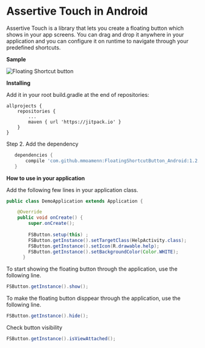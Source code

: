 
# Assertive Touch in Android

Assertive Touch is a library that lets you create a floating button which shows in your app screens. You can drag and drop it anywhere in your application and you can configure it on runtime to navigate through your predefined shortcuts. 

**Sample**
 
 ![Floating Shortcut button](https://github.com/mmoamenn/FloatingShortcutButton_Android/blob/master/samples/floating_example.gif)

**Installing**
 
 Add it in your root build.gradle at the end of repositories:
 
 	allprojects {
 		repositories {
 			...
 			maven { url 'https://jitpack.io' }
 		}
 	}
 	
 Step 2. Add the dependency
 
 ```groovy
 	dependencies {
 		compile 'com.github.mmoamenn:FloatingShortcutButton_Android:1.2.0'
 	}
 ```
**How to use in your application**

Add the following few lines in your application class.

```java
public class DemoApplication extends Application {

    @Override
    public void onCreate() {
        super.onCreate();
        
        FSButton.setup(this) ;
        FSButton.getInstance().setTargetClass(HelpActivity.class);
        FSButton.getInstance().setIcon(R.drawable.help);
        FSButton.getInstance().setBackgroundColor(Color.WHITE);
      }
 ```
 
 To start showing the floating button through the application, use the following line.
 
 ```java
 FSButton.getInstance().show();
```
 
 To make the floating button disppear through the application, use the following line.
 
  ```java
  FSButton.getInstance().hide();
 ```
 
Check button visibility
 
  ```java
  FSButton.getInstance().isViewAttached();
 ```



